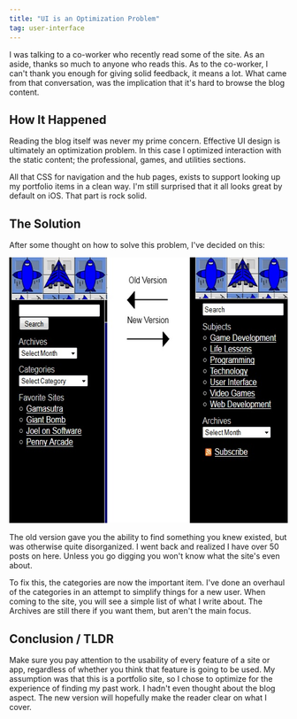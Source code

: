 ```yaml
---
title: "UI is an Optimization Problem"
tag: user-interface
---
```

I was talking to a co-worker who recently read some of the site. As an aside, thanks so much to anyone who reads this. As to the co-worker, I can't thank you enough for giving solid feedback, it means a lot. What came from that conversation, was the implication that it's hard to browse the blog content.

## How It Happened
Reading the blog itself was never my prime concern. Effective UI design is ultimately an optimization problem. In this case I optimized interaction with the static content; the professional, games, and utilities sections.

All that CSS for navigation and the hub pages, exists to support looking up my portfolio items in a clean way. I'm still surprised that it all looks great by default on iOS. That part is rock solid.

## The Solution
After some thought on how to solve this problem, I've decided on this:

<img title="Sidebar Changes" alt="Sidebar Changes" src="/assets/images/2011-10-29-sidebar.png" width="600" height="480" />

The old version gave you the ability to find something you knew existed, but was otherwise quite disorganized. I went back and realized I have over 50 posts on here. Unless you go digging you won't know what the site's even about.

To fix this, the categories are now the important item. I've done an overhaul of the categories in an attempt to simplify things for a new user. When coming to the site, you will see a simple list of what I write about. The Archives are still there if you want them, but aren't the main focus.

## Conclusion / TLDR
Make sure you pay attention to the usability of every feature of a site or app, regardless of whether you think that feature is going to be used. My assumption was that this is a portfolio site, so I chose to optimize for the experience of finding my past work. I hadn't even thought about the blog aspect. The new version will hopefully make the reader clear on what I cover.